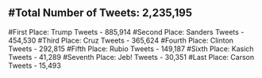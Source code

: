 #Total Number of Tweets: 2,235,195 
---
#First Place: Trump Tweets - 885,914
#Second Place: Sanders Tweets - 454,530
#Third Place: Cruz Tweets - 365,624
#Fourth Place: Clinton Tweets - 292,815
#Fifth Place: Rubio Tweets - 149,187
#Sixth Place: Kasich Tweets - 41,289
#Seventh Place: Jeb! Tweets - 30,351
#Last Place: Carson Tweets - 15,493
